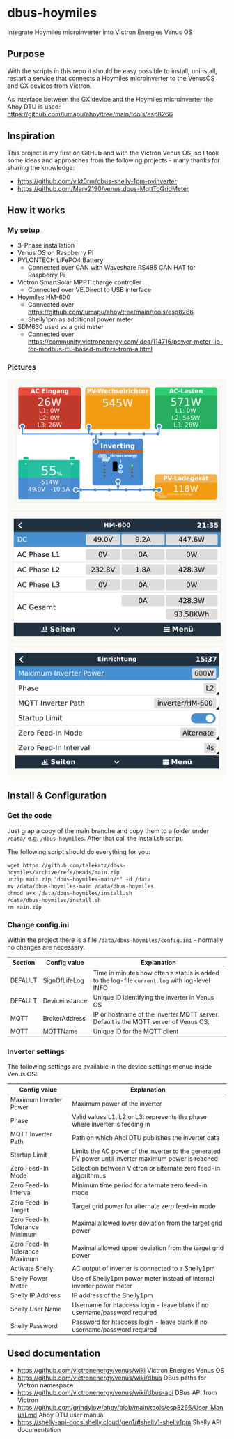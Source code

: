 # dbus-hoymiles
Integrate Hoymiles microinverter into Victron Energies Venus OS

## Purpose
With the scripts in this repo it should be easy possible to install, uninstall, restart a service that connects a Hoymiles microinverter to the VenusOS and GX devices from Victron. 

As interface between the GX device and the Hoymiles microinverter the Ahoy DTU is used:
https://github.com/lumapu/ahoy/tree/main/tools/esp8266


## Inspiration
This project is my first on GitHub and with the Victron Venus OS, so I took some ideas and approaches from the following projects - many thanks for sharing the knowledge:
- https://github.com/vikt0rm/dbus-shelly-1pm-pvinverter
- https://github.com/Marv2190/venus.dbus-MqttToGridMeter


## How it works
### My setup
- 3-Phase installation
- Venus OS on Raspberry PI
- PYLONTECH LiFePO4 Battery
  - Connected over CAN with Waveshare RS485 CAN HAT for Raspberry Pi
- Victron SmartSolar MPPT charge controller
  - Connected over VE.Direct to USB interface  
- Hoymiles HM-600 
  - Connected over https://github.com/lumapu/ahoy/tree/main/tools/esp8266
  - Shelly1pm as additional power meter
- SDM630 used as a grid meter
  - Connected over https://community.victronenergy.com/idea/114716/power-meter-lib-for-modbus-rtu-based-meters-from-a.html


### Pictures
![Tile Overview](img/main.PNG)
![Inverter - Values](img/inverter.PNG)
![Inverter - Settings](img/settings.PNG)


## Install & Configuration
### Get the code
Just grap a copy of the main branche and copy them to a folder under `/data/` e.g. `/dbus-hoymiles`.
After that call the install.sh script.

The following script should do everything for you:
```
wget https://github.com/telekatz/dbus-hoymiles/archive/refs/heads/main.zip
unzip main.zip "dbus-hoymiles-main/*" -d /data
mv /data/dbus-hoymiles-main /data/dbus-hoymiles
chmod a+x /data/dbus-hoymiles/install.sh
/data/dbus-hoymiles/install.sh
rm main.zip
```


### Change config.ini
Within the project there is a file `/data/dbus-hoymiles/config.ini` - normally no changes are necessary.

| Section  | Config value | Explanation |
| ------------- | ------------- | ------------- |
| DEFAULT  | SignOfLifeLog  | Time in minutes how often a status is added to the log-file `current.log` with log-level INFO |
| DEFAULT  | Deviceinstance | Unique ID identifying the inverter in Venus OS |
| MQTT  | BrokerAddress | IP or hostname of the inverter MQTT server. Default is the MQTT server of Venus OS. |
| MQTT  | MQTTName | Unique ID for the MQTT client |


### Inverter settings
The following settings are available in the device settings menue inside Venus OS:

| Config value | Explanation |
| ------------- | ------------- |
| Maximum Inverter Power | Maximum power of the inverter |
| Phase | Valid values L1, L2 or L3: represents the phase where inverter is feeding in |
| MQTT Inverter Path | Path on which Ahoi DTU publishes the inverter data |
| Startup Limit | Limits the AC power of the inverter to the generated PV power until inverter maximum power is reached |
| Zero Feed-In Mode | Selection between Victron or alternate zero feed-in algorithmus |
| Zero Feed-In Interval | Minimum time period for alternate zero feed-in mode |
| Zero Feed-In Target | Target grid power for alternate zero feed-in mode |
| Zero Feed-In Tolerance Minimum | Maximal allowed lower deviation from the target grid power |
| Zero Feed-In Tolerance Maximum | Maximal allowed upper deviation from the target grid power |
| Activate Shelly | AC output of inverter is connected to a Shelly1pm |
| Shelly Power Meter | Use of Shelly1pm power meter instead of internal inverter power meter |
| Shelly IP Address | IP address of the Shelly1pm |
| Shelly User Name | Username for htaccess login - leave blank if no username/password required |
| Shelly Password | Password for htaccess login - leave blank if no username/password required |


## Used documentation
- https://github.com/victronenergy/venus/wiki  Victron Energies Venus OS
- https://github.com/victronenergy/venus/wiki/dbus  DBus paths for Victron namespace
- https://github.com/victronenergy/venus/wiki/dbus-api   DBus API from Victron
- https://github.com/grindylow/ahoy/blob/main/tools/esp8266/User_Manual.md  Ahoy DTU user manual
- https://shelly-api-docs.shelly.cloud/gen1/#shelly1-shelly1pm Shelly API documentation


